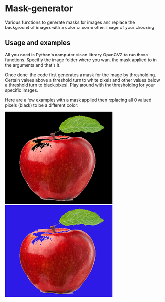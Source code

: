 # Mask-generator
Various functions to generate masks for images and replace the background of images with a color or some other image of your choosing 

## Usage and examples

All you need is Python's computer vision library OpenCV2 to run these functions. Specifiy the image folder where you want the mask applied to in the arguments and that's it. 

Once done, the code first generates a mask for the image by thresholding. Certain values above a threshold turn to white pixels and other values below a threshold turn to black pixesl. Play around with the thresholding for your specific images. 

Here are a few examples with a mask applied then replacing all 0 valued pixels (black) to be a different color:


<img src="/example_masks/appleMaskedMaskedFinal.png" alt="drawing" width="350" height="300" />

<img src="/example_masks/appleMaskedMaskedFinalColoredBG.png" alt="drawing" width="350" height="300" />

